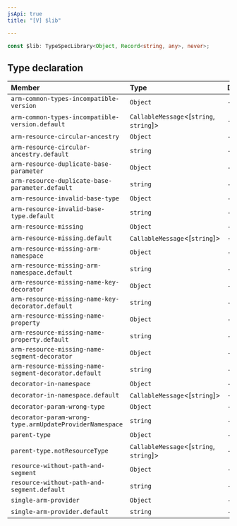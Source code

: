 ```yaml
---
jsApi: true
title: "[V] $lib"

---
```

```ts
const $lib: TypeSpecLibrary<Object, Record<string, any>, never>;
```

## Type declaration

| Member | Type | Description |
| :------ | :------ | :------ |
| `arm-common-types-incompatible-version` | `Object` | - |
| `arm-common-types-incompatible-version.default` | `CallableMessage`<[`string`, `string`]\> | - |
| `arm-resource-circular-ancestry` | `Object` | - |
| `arm-resource-circular-ancestry.default` | `string` | - |
| `arm-resource-duplicate-base-parameter` | `Object` | - |
| `arm-resource-duplicate-base-parameter.default` | `string` | - |
| `arm-resource-invalid-base-type` | `Object` | - |
| `arm-resource-invalid-base-type.default` | `string` | - |
| `arm-resource-missing` | `Object` | - |
| `arm-resource-missing.default` | `CallableMessage`<[`string`]\> | - |
| `arm-resource-missing-arm-namespace` | `Object` | - |
| `arm-resource-missing-arm-namespace.default` | `string` | - |
| `arm-resource-missing-name-key-decorator` | `Object` | - |
| `arm-resource-missing-name-key-decorator.default` | `string` | - |
| `arm-resource-missing-name-property` | `Object` | - |
| `arm-resource-missing-name-property.default` | `string` | - |
| `arm-resource-missing-name-segment-decorator` | `Object` | - |
| `arm-resource-missing-name-segment-decorator.default` | `string` | - |
| `decorator-in-namespace` | `Object` | - |
| `decorator-in-namespace.default` | `CallableMessage`<[`string`]\> | - |
| `decorator-param-wrong-type` | `Object` | - |
| `decorator-param-wrong-type.armUpdateProviderNamespace` | `string` | - |
| `parent-type` | `Object` | - |
| `parent-type.notResourceType` | `CallableMessage`<[`string`, `string`]\> | - |
| `resource-without-path-and-segment` | `Object` | - |
| `resource-without-path-and-segment.default` | `string` | - |
| `single-arm-provider` | `Object` | - |
| `single-arm-provider.default` | `string` | - |
